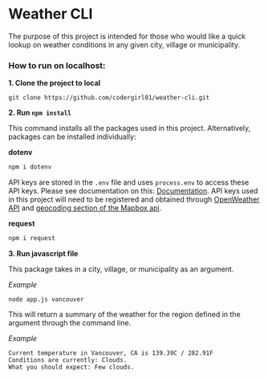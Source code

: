 # Weather CLI

The purpose of this project is intended for those who would like a quick lookup on weather conditions in any given city, village or municipality. 

### How to run on localhost:

**1. Clone the project to local**

```
git clone https://github.com/codergirl01/weather-cli.git
```

**2. Run `npm install`**

This command installs all the packages used in this project. Alternatively, packages can be installed individually:

**dotenv**
```javaScript
npm i dotenv
```
API keys are stored in the ```.env``` file and uses ```process.env``` to access these API keys. Please see documentation on this: [Documentation](https://nodejs.org/dist/latest-v8.x/docs/api/process.html#process_process_env). API keys used in this project will need to be registered and obtained through [OpenWeather API](https://openweathermap.org/api) and [geocoding section of the Mapbox api](https://docs.mapbox.com/api/search/#forward-geocoding).

**request**
```javaScript
npm i request
```
**3. Run javascript file**

This package takes in a city, village, or municipality as an argument.

*Example*
```
node app.js vancouver
```
This will return a summary of the weather for the region defined in the argument through the command line.

*Example*
```
Current temperature in Vancouver, CA is 139.39C / 282.91F
Conditions are currently: Clouds.
What you should expect: Few clouds.
```
